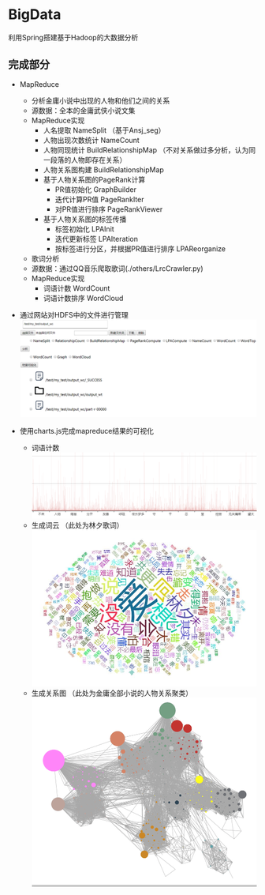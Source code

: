 # BigData
利用Spring搭建基于Hadoop的大数据分析

## 完成部分
   - MapReduce
       - 分析金庸小说中出现的人物和他们之间的关系
       - 源数据：全本的金庸武侠小说文集
       - MapReduce实现
           - 人名提取 NameSplit （基于Ansj_seg）
           - 人物出现次数统计 NameCount
           - 人物同现统计 BuildRelationshipMap （不对关系做过多分析，认为同一段落的人物即存在关系）
           - 人物关系图构建 BuildRelationshipMap
           - 基于人物关系图的PageRank计算
                - PR值初始化 GraphBuilder
                - 迭代计算PR值 PageRankIter
                - 对PR值进行排序 PageRankViewer
           - 基于人物关系图的标签传播
                - 标签初始化 LPAInit
                - 迭代更新标签 LPAIteration
                - 按标签进行分区，并根据PR值进行排序 LPAReorganize
       - 歌词分析
       - 源数据：通过QQ音乐爬取歌词(./others/LrcCrawler.py)
       - MapReduce实现
           - 词语计数 WordCount
           - 词语计数排序 WordCloud
           
   - 通过网站对HDFS中的文件进行管理
   ![Image text](./others/image/website.png)
   - 使用charts.js完成mapreduce结果的可视化
        - 词语计数
        ![Image text](./others/image/wordcount.png)
        - 生成词云 （此处为林夕歌词）
        ![Image text](./others/image/wordcloud.jpg)
        - 生成关系图 （此处为金庸全部小说的人物关系聚类）
        ![Image text](./others/image/graph.png)

